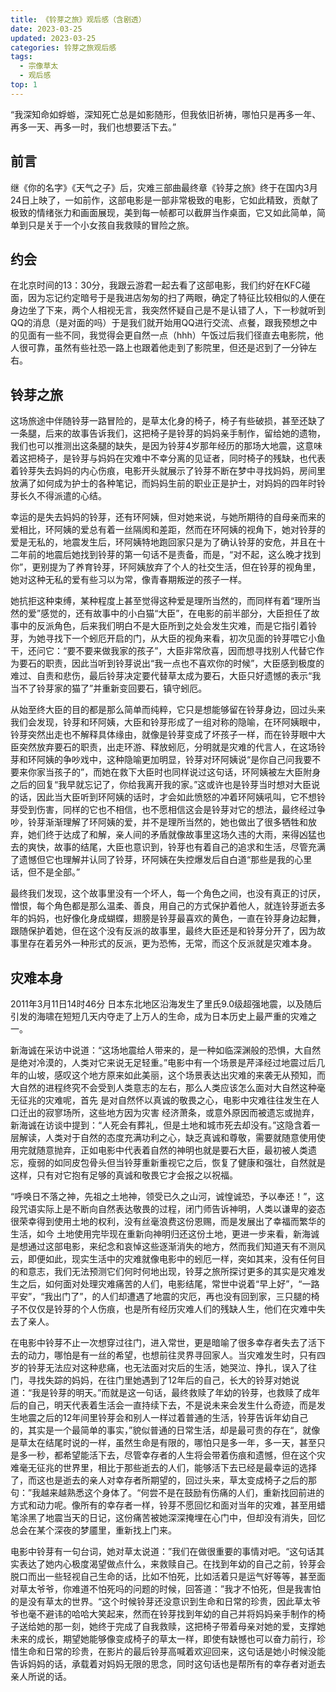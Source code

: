 ```yaml
---
title: 《铃芽之旅》观后感（含剧透）
date: 2023-03-25
updated: 2023-03-25
categories: 铃芽之旅观后感
tags:
  - 宗像草太
  - 观后感
top: 1
---
```


“我深知命如蜉蝣，深知死亡总是如影随形，但我依旧祈祷，哪怕只是再多一年、再多一天、再多一时，我们也想要活下去。”

<!-- more -->

## 前言
继《你的名字》《天气之子》后，灾难三部曲最终章《铃芽之旅》终于在国内3月24日上映了，一如前作，这部电影是一部非常极致的电影，它如此精致，贡献了极致的情绪张力和画面展现，美到每一帧都可以截屏当作桌面，它又如此简单，简单到只是关于一个小女孩自我救赎的冒险之旅。
## 约会
在北京时间的13：30分，我跟云游君一起去看了这部电影，我们约好在KFC碰面，因为忘记约定暗号于是我进店匆匆的扫了两眼，确定了特征比较相似的人便在身边坐了下来，两个人相视无言，我突然怀疑自己是不是认错了人，下一秒就听到QQ的消息（是对面的吗）于是我们就开始用QQ进行交流、点餐，跟我预想之中的见面有一些不同，我觉得会更自然一点（hhh）午饭过后我们径直去电影院，他人很可靠，虽然有些社恐一路上也跟着他走到了影院里，但还是迟到了一分钟左右。
## 铃芽之旅
这场旅途中伴随铃芽一路冒险的，是草太化身的椅子，椅子有些破损，甚至还缺了一条腿，后来的故事告诉我们，这把椅子是铃芽的妈妈亲手制作，留给她的遗物，我们也可以推测出这条腿的缺失，是因为铃芽4岁那年经历的那场大地震，这意味着这把椅子，是铃芽与妈妈在灾难中不幸分离的见证者，同时椅子的残缺，也代表着铃芽失去妈妈的内心伤痕，电影开头就展示了铃芽不断在梦中寻找妈妈，房间里放满了如何成为护士的各种笔记，而妈妈生前的职业正是护士，对妈妈的四年时铃芽长久不得派遣的心结。  

幸运的是失去妈妈的铃芽，还有环阿姨，但对她来说，与她所期待的自母亲而来的爱相比，环阿姨的爱总有着一丝隔阂和差距，然而在环阿姨的视角下，她对铃芽的爱是无私的，地震发生后，环阿姨特地跑回家只是为了确认铃芽的安危，并且在十二年前的地震后她找到铃芽的第一句话不是责备，而是，“对不起，这么晚才找到你”，更别提为了养育铃芽，环阿姨放弃了个人的社交生活，但在铃芽的视角里，她对这种无私的爱有些习以为常，像青春期叛逆的孩子一样。  

她抗拒这种束缚，某种程度上甚至觉得这种爱是理所当然的，而同样有着“理所当然的爱”感觉的，还有故事中的小白猫“大臣”，在电影的前半部分，大臣担任了故事中的反派角色，后来我们明白不是大臣所到之处会发生灾难，而是它指引着铃芽，为她寻找下一个蚓厄开启的门，从大臣的视角来看，初次见面的铃芽喂它小鱼干，还问它：“要不要来做我家的孩子”，大臣非常欣喜，因而想寻找别人代替它作为要石的职责，因此当听到铃芽说出“我一点也不喜欢你的时候”，大臣感到极度的难过、自责和悲伤，最后铃芽决定要代替草太成为要石，大臣只好遗憾的表示“我当不了铃芽家的猫了”并重新变回要石，镇守蚓厄。  

从始至终大臣的目的都是那么简单而纯粹，它只是想能够留在铃芽身边，回过头来我们会发现，铃芽和环阿姨，大臣和铃芽形成了一组对称的隐喻，在环阿姨眼中，铃芽突然出走也不解释具体缘由，就像是铃芽变成了坏孩子一样，而在铃芽眼中大臣突然放弃要石的职责，出走环游、释放蚓厄，分明就是灾难的代言人，在这场铃芽和环阿姨的争吵戏中，这种隐喻更加明显，铃芽对环阿姨说“是你自己问我要不要来你家当孩子的”，而她在救下大臣时也同样说过这句话，环阿姨被左大臣附身之后的回复“我早就忘记了，你给我离开我的家。”这或许也是铃芽当时想对大臣说的话，因此当大臣听到环阿姨的话时，才会如此愤怒的冲着环阿姨吼叫，它不想铃芽受到伤害，同样的它也不相信，也不愿相信这会是铃芽对它的想法，最终经过争吵，铃芽渐渐理解了环阿姨的爱，并不是理所当然的，她也做出了很多牺牲和放弃，她们终于达成了和解，亲人间的矛盾就像故事里这场久违的大雨，来得凶猛也去的爽快，故事的结尾，大臣也意识到，铃芽也有着自己的追求和生活，尽管充满了遗憾但它也理解并认同了铃芽，环阿姨在失控爆发后自白道“那些是我的心里话，但不是全部。”  

最终我们发现，这个故事里没有一个坏人，每一个角色之间，也没有真正的讨厌，憎恨，每个角色都是那么温柔、善良，用自己的方式保护着他人，就连铃芽逝去多年的妈妈，也好像化身成蝴蝶，翅膀是铃芽最喜欢的黄色，一直在铃芽身边起舞，跟随保护着她，但在这个没有反派的故事里，最终大臣还是和铃芽分开了，因为故事里存在着另外一种形式的反派，更为恐怖，无常，而这个反派就是灾难本身。
## 灾难本身
2011年3月11日14时46分 日本东北地区沿海发生了里氏9.0级超强地震，以及随后引发的海啸在短短几天内夺走了上万人的生命，成为日本历史上最严重的灾难之一。  

新海诚在采访中说道：“这场地震给人带来的，是一种如临深渊般的恐惧，大自然是绝对冷漠的，人类对它来说无足轻重。”电影中有一个场景是芹泽经过地震过后几年的山坡，感叹这个地方原来如此美丽，这个场景表达出灾难的来袭无从预知，而大自然的进程终究不会受到人类意志的左右，那么人类应该怎么面对大自然这种毫无征兆的灾难呢，首先 是对自然怀以真诚的敬畏之心，电影中灾难往往发生在人口迁出的寂寥场所，这些地方因为灾害 经济萧条，或意外原因而被遗忘或抛弃，新海诚在访谈中提到：“人死会有葬礼，但是土地和城市死去却没有。”这隐含着一层解读，人类对于自然的态度充满功利之心，缺乏真诚和尊敬，需要就随意使用使用完就随意抛弃，正如电影中代表着自然的神明也就是要石大臣，最初被人类遗忘，瘦弱的如同皮包骨头但当铃芽重新重视它之后，恢复了健康和强壮，自然就是这样，只有对它抱有足够的真诚和敬畏它才会报之以祝福。  

“呼唤日不落之神，先祖之土地神，领受已久之山河，诚惶诚恐，予以奉还！”，这段咒语实际上是不断向自然表达敬畏的过程，闭门师告诉神明，人类以谦卑的姿态很荣幸得到使用土地的权利，没有丝毫浪费这份恩赐，而是发展出了幸福而繁华的生活，如今 土地使用完毕现在重新向神明归还这份土地，更进一步来看，新海诚是想通过这部电影，来纪念和哀悼这些逐渐消失的地方，然而我们知道天有不测风云，即便如此，现实生活中的灾难就像电影中的蚓厄一样，突如其来，没有任何目的和意志，我们无法预测它们何时何地出现，铃芽之旅所探讨更多的其实是灾难发生之后，如何面对处理灾难痛苦的人们，电影结尾，常世中说着“早上好”，“一路平安”，“我出门了”，的人们却遭遇了地震的灾厄，再也没有回到家，三只腿的椅子不仅仅是铃芽的个人伤痕，也是所有经历灾难人们的残缺人生，他们在灾难中失去了亲人。  

在电影中铃芽不止一次想穿过往门，进入常世，更是暗喻了很多幸存者失去了活下去的动力，哪怕是有一丝的希望，也想前往灵界寻回家人。当灾难发生时，只有四岁的铃芽无法应对这种悲痛，也无法面对灾后的生活，她哭泣、挣扎，误入了往门，寻找失踪的妈妈，在往门里她遇到了12年后的自己，长大的铃芽对她说道：“我是铃芽的明天。”而就是这一句话，最终救赎了年幼的铃芽，也救赎了成年后的自己，明天代表着生活会一直持续下去，不是说未来会发生什么奇迹，而是发生地震之后的12年间里铃芽会和别人一样过着普通的生活，铃芽告诉年幼自己的，其实是一个最简单的事实，”貌似普通的日常生活，却是最可贵的存在“，就像是草太在结尾时说的一样，虽然生命是有限的，哪怕只是多一年，多一天，甚至只是多一秒，都希望能活下去，尽管幸存者的人生将会带着伤痕和遗憾，但在这个灾难毫无征兆的世界里，相比于那些逝去的人们，能够活下去已经是最幸运的选择了，而这也是逝去的亲人对幸存者所期望的，回过头来，草太变成椅子之后的那句：”我越来越熟悉这个身体了。“何尝不是在鼓励有伤痛的人们，重新找回前进的方式和动力呢。像所有的幸存者一样，铃芽不愿回忆和面对当年的灾难，甚至用蜡笔涂黑了地震当天的日记，这份痛苦被她深深掩埋在心门中，但却没有消失，回忆总会在某个深夜的梦靥里，重新找上门来。  

电影中铃芽有一句台词，她对草太说道：”我们在做很重要的事情对吧。“这句话其实表达了她内心极度渴望做点什么，来救赎自己。在找到年幼的自己之前，铃芽会脱口而出一些轻视自己生命的话，比如不怕死，比如活着只是运气好等等，甚至面对草太爷爷，你难道不怕死吗的问题的时候，回答道：”我才不怕死，但是我害怕的是没有草太的世界。“这个时候铃芽还没意识到生命和日常的珍贵，因此草太爷爷也毫不避讳的哈哈大笑起来，然而在铃芽找到年幼的自己并将妈妈亲手制作的椅子送给她的那一刻，她终于完成了自我救赎，这把椅子带着母亲对她的爱，支撑她未来的成长，期望她能够像变成椅子的草太一样，即使有缺憾也可以奋力前行，珍惜生命和日常的珍贵，在影片的最后铃芽高喊着欢迎回来，这句话是她小时候没能告诉妈妈的话，承载着对妈妈无限的思念，同时这句话也是帮所有的幸存者对逝去亲人所说的话。